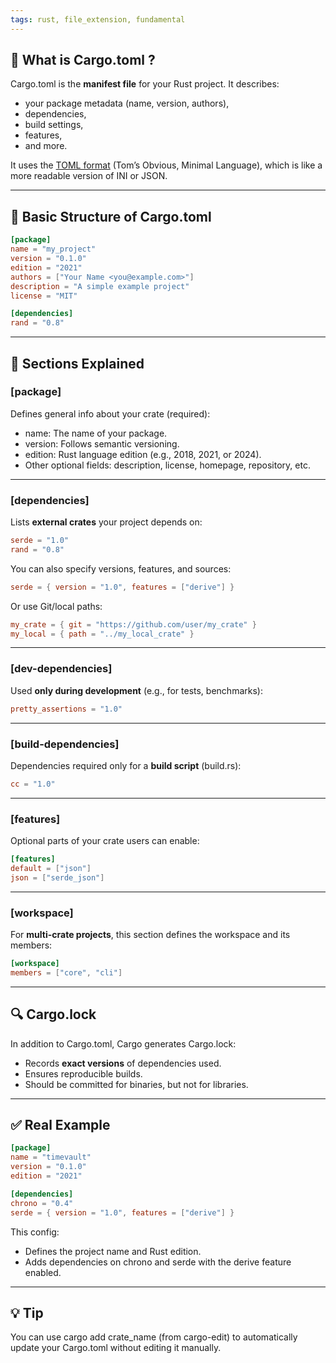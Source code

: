 ```yaml
---
tags: rust, file_extension, fundamental
---
```


## **📄 What is Cargo.toml ?**

Cargo.toml is the **manifest file** for your Rust project. It describes:

- your package metadata (name, version, authors),
- dependencies,
- build settings,
- features,
- and more.

It uses the [TOML format](https://toml.io/en/) (Tom’s Obvious, Minimal Language), which is like a more readable version of INI or JSON.

---

## **🧱 Basic Structure of Cargo.toml**

```toml
[package]
name = "my_project"
version = "0.1.0"
edition = "2021"
authors = ["Your Name <you@example.com>"]
description = "A simple example project"
license = "MIT"

[dependencies]
rand = "0.8"
```

---

## **🧩 Sections Explained**

### **\[package]**


Defines general info about your crate (required):

- name: The name of your package.
- version: Follows semantic versioning.
- edition: Rust language edition (e.g., 2018, 2021, or 2024).
- Other optional fields: description, license, homepage, repository, etc.

---

### **\[dependencies]**

Lists **external crates** your project depends on:

```toml
serde = "1.0"
rand = "0.8"
```

You can also specify versions, features, and sources:

```toml
serde = { version = "1.0", features = ["derive"] }
```

Or use Git/local paths:

```toml
my_crate = { git = "https://github.com/user/my_crate" }
my_local = { path = "../my_local_crate" }
```

---

### **\[dev-dependencies]**

Used **only during development** (e.g., for tests, benchmarks):

```toml
pretty_assertions = "1.0"
```

---

### **\[build-dependencies]**

Dependencies required only for a **build script** (build.rs):

```toml
cc = "1.0"
```

---

### **\[features]**

Optional parts of your crate users can enable:

```toml
[features]
default = ["json"]
json = ["serde_json"]
```

---

### **\[workspace]**

For **multi-crate projects**, this section defines the workspace and its members:

```toml
[workspace]
members = ["core", "cli"]
```

---

## **🔍 Cargo.lock**

In addition to Cargo.toml, Cargo generates Cargo.lock:

- Records **exact versions** of dependencies used.
- Ensures reproducible builds.
- Should be committed for binaries, but not for libraries.

---

## **✅ Real Example**

```toml
[package]
name = "timevault"
version = "0.1.0"
edition = "2021"

[dependencies]
chrono = "0.4"
serde = { version = "1.0", features = ["derive"] }
```

This config:

- Defines the project name and Rust edition.
- Adds dependencies on chrono and serde with the derive feature enabled.

---

## **💡 Tip**

You can use cargo add crate_name (from cargo-edit) to automatically update your Cargo.toml without editing it manually.